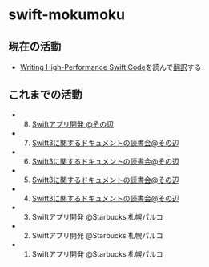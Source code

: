 # swift-mokumoku
## 現在の活動
- [Writing High-Performance Swift Code](https://github.com/apple/swift/blob/master/docs/OptimizationTips.rst)を読んで[翻訳](https://github.com/satomiretriever/swift-mokumoku/blob/master/Writing%20High-Performance%20Swift%20Code/OptimizationTips-jp.md)する


## これまでの活動
- 8. [Swiftアプリ開発 @その辺](https://github.com/satomiretriever/swift-mokumoku/blob/master/logs/008_20160810.md)
- 7. [Swift3に関するドキュメントの読書会@その辺](https://github.com/satomiretriever/swift-mokumoku/blob/master/logs/007_20160809.md)
- 6. [Swift3に関するドキュメントの読書会@その辺](https://github.com/satomiretriever/swift-mokumoku/blob/master/logs/006_20160805.md)
- 5. [Swift3に関するドキュメントの読書会@その辺](https://github.com/satomiretriever/swift-mokumoku/blob/master/logs/005_20160804.md)
- 4. [Swift3に関するドキュメントの読書会@その辺](https://github.com/satomiretriever/swift-mokumoku/blob/master/logs/004_20160803.md)
- 3. Swiftアプリ開発 @Starbucks 札幌パルコ
- 2. Swiftアプリ開発 @Starbucks 札幌パルコ
- 1. Swiftアプリ開発 @Starbucks 札幌パルコ
